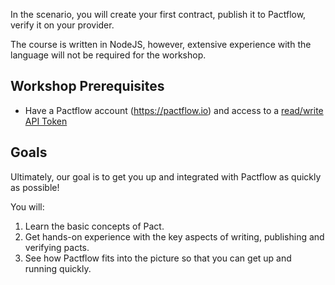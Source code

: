 In the scenario, you will create your first contract, publish it to Pactflow, verify it on your provider.

The course is written in NodeJS, however, extensive experience with the language will not be required for the workshop.

## Workshop Prerequisites

* Have a Pactflow account (https://pactflow.io) and access to a [read/write API Token](https://docs.pactflow.io/docs/getting-started/#configuring-your-api-token)

## Goals

Ultimately, our goal is to get you up and integrated with Pactflow as quickly as possible!

You will:

1. Learn the basic concepts of Pact.
1. Get hands-on experience with the key aspects of writing, publishing and verifying pacts.
1. See how Pactflow fits into the picture so that you can get up and running quickly.
